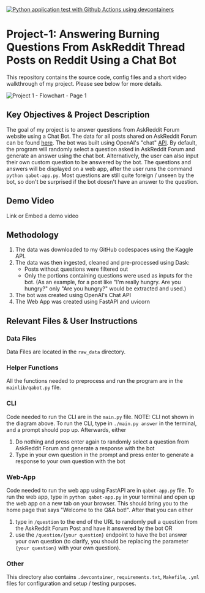 [![Python application test with Github Actions using devcontainers](https://github.com/nogibjj/Project-1-Elisa-Chen/actions/workflows/main.yml/badge.svg)](https://github.com/nogibjj/Project-1-Elisa-Chen/actions/workflows/main.yml)

# Project-1: Answering Burning Questions From AskReddit Thread Posts on Reddit Using a Chat Bot
This repository contains the source code, config files and a short video walkthrough of my project. Please see below for more details.

![Project 1 - Flowchart - Page 1](https://user-images.githubusercontent.com/25168588/190188245-e4652052-7c01-4271-9af5-046cc9a83aed.png)

## Key Objectives & Project Description
The goal of my project is to answer questions from AskReddit Forum website using a Chat Bot. The data for all posts shared on AskReddit Forum can be found [here](https://www.kaggle.com/datasets/rodmcn/askreddit-questions-and-answers?select=reddit_questions.csv). The bot was built using OpenAI's "chat" [API](https://beta.openai.com/examples/default-chat). By default, the program will randomly select a question asked in AskReddit Forum and generate an answer using the chat bot. Alternatively, the user can also input their own custom question to be answered by the bot. The questions and answers will be displayed on a web app, after the user runs the command `python qabot-app.py`. Most questions are still quite foreign / unseen by the bot, so don't be surprised if the bot doesn't have an answer to the question.

## Demo Video
Link or Embed a demo video

## Methodology
1. The data was downloaded to my GitHub codespaces using the Kaggle API. 
2. The data was then ingested, cleaned and pre-processed using Dask:
    - Posts without questions were filtered out
    - Only the portions containing questions were used as inputs for the bot. (As an example, for a post like "I'm really hungry. Are you hungry?" only "Are you hungry?" would be extracted and used.)
3. The bot was created using OpenAI's Chat API
4. The Web App was created using FastAPI and uvicorn

## Relevant Files & User Instructions
### Data Files
Data Files are located in the `raw_data` directory.

### Helper Functions
All the functions needed to preprocess and run the program are in the `mainlib/qabot.py` file. 

### CLI
Code needed to run the CLI are in the `main.py` file. NOTE: CLI not shown in the diagram above. 
To run the CLI, type in `./main.py answer` in the terminal, and a prompt should pop up. Afterwards, either
1. Do nothing and press enter again to randomly select a question from AskReddit Forum and generate a response with the bot
2. Type in your own question in the prompt and press enter to generate a response to your own question with the bot

### Web-App
Code needed to run the web app using FastAPI are in `qabot-app.py` file. 
To run the web app, type in `python qabot-app.py` in your terminal and open up the web app on a new tab on your browser. This should bring you to the home page that says "Welcome to the Q&A bot!". After that you can either
1.  type in `/question` to the end of the URL to randomly pull a question from the AskReddit Forum Post and have it answered by the bot OR
2.  use the `/question/{your question}` endpoint to have the bot answer your own question (to clarify, you should be replacing the parameter `{your question}` with your own question).

### Other
This directory also contains `.devcontainer`, `requirements.txt`, `Makefile`, `.yml` files for configuration and setup / testing purposes. 
